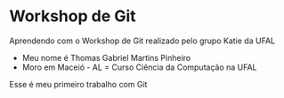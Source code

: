 # Workshop de Git

Aprendendo com o Workshop de Git realizado pelo grupo Katie da UFAL

- Meu nome é Thomas Gabriel Martins Pinheiro
- Moro em Maceió - AL
= Curso Ciência da Computação na UFAL

Esse é meu primeiro trabalho com Git